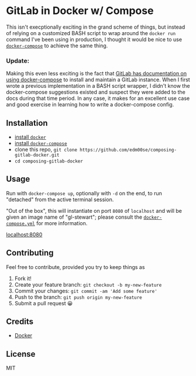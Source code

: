 # GitLab in Docker w/ Compose

This isn't execptionally exciting in the grand scheme of things, but instead of relying on a customized BASH script to wrap around the `docker run` command I've been using in production, I thought it would be nice to use [`docker-compose`](https://docs.docker.com/compose/) to achieve the same thing.

### Update:

Making this even less exciting is the fact that [GitLab has documentation on using docker-compose](https://docs.gitlab.com/omnibus/docker/#install-gitlab-using-docker-compose) to install and maintain a GitLab instance. When I first wrote a previous implementation in a BASH script wrapper, I didn't know the docker-compose suggestions existed and suspect they were added to the docs during that time period. In any case, it makes for an excellent use case and good exercise in learning how to write a docker-compose config.

## Installation

- [install `docker`](https://www.docker.com/)
- [install `docker-compose`](https://docs.docker.com/compose/install/)
- clone this repo, `git clone https://github.com/edm00se/composing-gitlab-docker.git`
- `cd composing-gitlab-docker`

## Usage

Run with `docker-compose up`, optionally with `-d` on the end, to run "detached" from the active terminal session.

"Out of the box", this will instantiate on port `8080` of `localhost` and will be given an image name of "gl-stewart"; please consult the [`docker-compose.yml`](/docker-compose.yml) for more information.

[localhost:8080](http://localhost:8080/)

## Contributing

Feel free to contribute, provided you try to keep things as 

1. Fork it!
2. Create your feature branch: `git checkout -b my-new-feature`
3. Commit your changes: `git commit -am 'Add some feature'`
4. Push to the branch: `git push origin my-new-feature`
5. Submit a pull request 😀

## Credits

- [Docker](https://www.docker.com/)

## License

MIT
